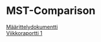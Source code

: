 # MST-Comparison

[Määrittelydokumentti](https://github.com/rpulkka/MST-Comparison/blob/master/documentation/maarittelydokumentti.md)<br/>
[Viikkoraportti 1](https://github.com/rpulkka/MST-Comparison/blob/master/documentation/viikkoraportti1.md)
